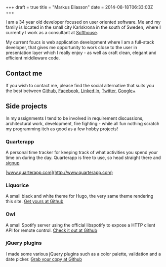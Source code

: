 +++
draft = true
title = "Markus Eliasson"
date = 2014-08-18T06:33:03Z
+++

I am a 34 year old developer focused on user oriented software. Me and my
family is located in the small city Karlskrona in the south of Sweden, where
I currently I work as a consultant at [Softhouse](http://www.softhouse.se).

My current foucs is web application development where I am a full-stack
developer, that gives me opportunity to work close to the user in presentation
layer which I really enjoy - as well as craft clean, elegant and efficient
middleware code.


## Contact me

If you wish to contact me, please find the social alternative that suits you
the best between
[Github](https://github.com/eliasson),
[Facebook](https://www.facebook.com/markus.eliasson.35),
[Linked In](http://www.linkedin.com/in/markuseliasson),
[Twitter](https://twitter.com/markuseliasson),
[Google+](https://plus.google.com/u/0/117516443032070544231)


## Side projects

In my assignments I tend to be involved in requirement discussions,
architectural work, development, fire fighting - while all fun nothing
scratch my programming itch as good as a few hobby projects!


### Quarterapp

A personal time tracker for keeping track of what activities you spend
your time on during the day. Quarterapp is free to use, so head straight
there and [signup](http://www.quarterapp.com)

[www.quarterapp.com](http.//www.quarterapp.com)

### Liquorice

A small black and white theme for Hugo, the very same theme rendering this
site.
[Get yours at Github](https://github.com/eliasson/liquorice)


### Owl

A small Spotify server using the official libspotify to expose a HTTP client
API for remote control.
[Check it out at Github](https://github.com/eliasson/owl)


### jQuery plugins

I made some various jQuery plugins such as a color palette, validation and a
date picker.
[Grab your copy at Github](https://github.com/eliasson/jquery-plugins)
